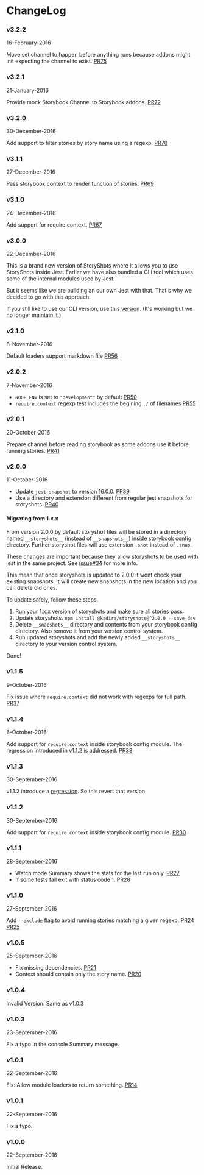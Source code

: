 # ChangeLog

### v3.2.2

16-February-2016

Move set channel to happen before anything runs because addons might init expecting the channel to exist. [PR75](https://github.com/storybooks/storyshots/pull/75)

### v3.2.1

21-January-2016

Provide mock Storybook Channel to Storybook addons. [PR72](https://github.com/storybooks/storyshots/pull/72)

### v3.2.0

30-December-2016

Add support to filter stories by story name using a regexp. [PR70](https://github.com/storybooks/storyshots/pull/70)

### v3.1.1

27-December-2016

Pass storybook context to render function of stories. [PR69](https://github.com/storybooks/storyshots/pull/69)

### v3.1.0

24-December-2016

Add support for require.context. [PR67](https://github.com/storybooks/storyshots/pull/67)

### v3.0.0

22-December-2016

This is a brand new version of StoryShots where it allows you to use StoryShots inside Jest. Earlier we have also bundled a CLI tool which uses some of the internal modules used by Jest.

But it seems like we are building an our own Jest with that. That's why we decided to go with this approach.

If you still like to use our CLI version, use this [version](https://github.com/storybooks/storyshots/tree/v2.1.0).
(It's working but we no longer maintain it.)

### v2.1.0

8-November-2016

Default loaders support markdown file [PR56](https://github.com/kadirahq/storyshots/pull/56)

### v2.0.2

7-November-2016

-   `NODE_ENV` is set to `"development"` by default [PR50](https://github.com/kadirahq/storyshots/pull/50)
-   `require.context` regexp test includes the begining `./` of filenames [PR55](https://github.com/kadirahq/storyshots/pull/55)

### v2.0.1

20-October-2016

Prepare channel before reading storybook as some addons use it before running stories. [PR41](https://github.com/kadirahq/storyshots/pull/41)

### v2.0.0

11-October-2016

-   Update `jest-snapshot` to version 16.0.0. [PR39](https://github.com/kadirahq/storyshots/pull/39)
-   Use a directory and extension different from regular jest snapshots for storyshots. [PR40](https://github.com/kadirahq/storyshots/pull/40)

#### Migrating from 1.x.x

From version 2.0.0 by default storyshot files will be stored in a directory named `__storyshots__` (instead of `__snapshots__`) inside storybook config directory. Further storyshot files will use extension `.shot` instead of `.snap`.

These changes are important because they allow storyshots to be used with jest in the same project. See [issue#34](https://github.com/kadirahq/storyshots/issues/34) for more info.

This mean that once storyshots is updated to 2.0.0 it wont check your existing snapshots. It will create new snapshots in the new location and you can delete old ones.

To update safely, follow these steps.

1.  Run your 1.x.x version of storyshots and make sure all stories pass.
2.  Update storyshots. `npm install @kadira/storyshots@^2.0.0 --save-dev`
3.  Delete `__snapshots__` directory and contents from your storybook config directory. Also remove it from your version control system.
4.  Run updated storyshots and add the newly added `__storyshots__` directory to your version control system.

Done!

### v1.1.5

9-October-2016

Fix issue where `require.context` did not work with regexps for full path. [PR37](https://github.com/kadirahq/storyshots/pull/37)

### v1.1.4

6-October-2016

Add support for `require.context` inside storybook config module. The regression introduced in v1.1.2 is addressed. [PR33](https://github.com/kadirahq/storyshots/pull/30)

### v1.1.3

30-September-2016

v1.1.2 introduce a [regression](https://github.com/kadirahq/storyshots/pull/30#issuecomment-250805615). So this revert that version.

### v1.1.2

30-September-2016

Add support for `require.context` inside storybook config module. [PR30](https://github.com/kadirahq/storyshots/pull/30)

### v1.1.1

28-September-2016

-   Watch mode Summary shows the stats for the last run only. [PR27](https://github.com/kadirahq/storyshots/pull/27)
-   If some tests fail exit with status code 1. [PR28](https://github.com/kadirahq/storyshots/pull/28)

### v1.1.0

27-September-2016

Add `--exclude` flag to avoid running stories matching a given regexp. [PR24](https://github.com/kadirahq/storyshots/pull/24) [PR25](https://github.com/kadirahq/storyshots/pull/25)

### v1.0.5

25-September-2016

-   Fix missing dependencies. [PR21](https://github.com/kadirahq/storyshots/pull/21)
-   Context should contain only the story name. [PR20](https://github.com/kadirahq/storyshots/pull/20)

### v1.0.4

Invalid Version. Same as v1.0.3

### v1.0.3

23-September-2016

Fix a typo in the console Summary message.

### v1.0.1

22-September-2016

Fix: Allow module loaders to return something. [PR14](https://github.com/kadirahq/storyshots/pull/14)

### v1.0.1

22-September-2016

Fix a typo.

### v1.0.0

22-September-2016

Initial Release.
